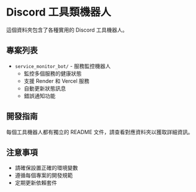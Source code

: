 # Discord 工具類機器人

這個資料夾包含了各種實用的 Discord 工具機器人。

## 專案列表

- `service_monitor_bot/` - 服務監控機器人
  - 監控多個服務的健康狀態
  - 支援 Render 和 Vercel 服務
  - 自動更新狀態訊息
  - 錯誤通知功能

## 開發指南

每個工具機器人都有獨立的 README 文件，請查看對應資料夾以獲取詳細資訊。

## 注意事項

- 請確保設置正確的環境變數
- 遵循每個專案的開發規範
- 定期更新依賴套件 